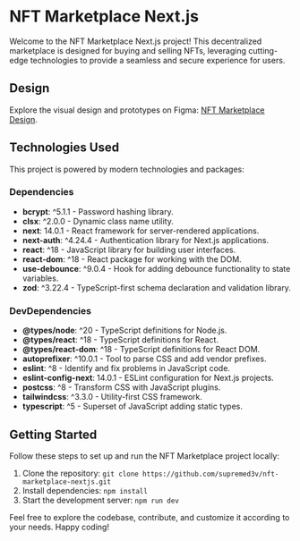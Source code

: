 # NFT Marketplace Next.js

Welcome to the NFT Marketplace Next.js project! This decentralized marketplace is designed for buying and selling NFTs, leveraging cutting-edge technologies to provide a seamless and secure experience for users.

## Design

Explore the visual design and prototypes on Figma: [NFT Marketplace Design](<https://www.figma.com/file/LwVCHZzNiyQ1P5vdOllaFo/NFT-Marketplace-Template-(Community)?type=design&node-id=1647%3A17907&mode=design&t=2anuPXZADaOtyaJq-1>).

## Technologies Used

This project is powered by modern technologies and packages:

### Dependencies

- **bcrypt**: ^5.1.1 - Password hashing library.
- **clsx**: ^2.0.0 - Dynamic class name utility.
- **next**: 14.0.1 - React framework for server-rendered applications.
- **next-auth**: ^4.24.4 - Authentication library for Next.js applications.
- **react**: ^18 - JavaScript library for building user interfaces.
- **react-dom**: ^18 - React package for working with the DOM.
- **use-debounce**: ^9.0.4 - Hook for adding debounce functionality to state variables.
- **zod**: ^3.22.4 - TypeScript-first schema declaration and validation library.

### DevDependencies

- **@types/node**: ^20 - TypeScript definitions for Node.js.
- **@types/react**: ^18 - TypeScript definitions for React.
- **@types/react-dom**: ^18 - TypeScript definitions for React DOM.
- **autoprefixer**: ^10.0.1 - Tool to parse CSS and add vendor prefixes.
- **eslint**: ^8 - Identify and fix problems in JavaScript code.
- **eslint-config-next**: 14.0.1 - ESLint configuration for Next.js projects.
- **postcss**: ^8 - Transform CSS with JavaScript plugins.
- **tailwindcss**: ^3.3.0 - Utility-first CSS framework.
- **typescript**: ^5 - Superset of JavaScript adding static types.

## Getting Started

Follow these steps to set up and run the NFT Marketplace project locally:

1. Clone the repository: `git clone https://github.com/supremed3v/nft-marketplace-nextjs.git`
2. Install dependencies: `npm install`
3. Start the development server: `npm run dev`

Feel free to explore the codebase, contribute, and customize it according to your needs. Happy coding!
